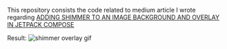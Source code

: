 This repository consists the code related to medium article I wrote regarding [ADDING SHIMMER TO AN IMAGE BACKGROUND AND OVERLAY IN JETPACK COMPOSE](https://medium.com/@bssss100/shimmers-in-jetpack-compose-266df59fba37)

Result:
![shimmer overlay gif](https://github.com/user-attachments/assets/12c7ffb3-a686-437a-a014-53c83965d1b4)
